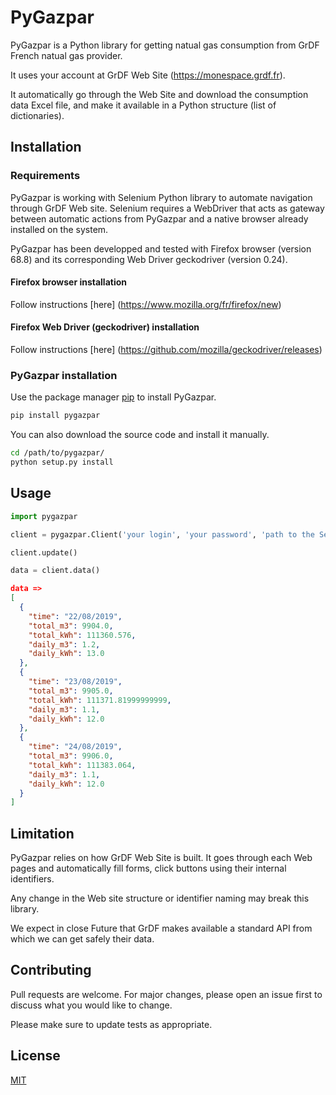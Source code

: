 # PyGazpar

PyGazpar is a Python library for getting natual gas consumption from GrDF French natual gas provider.

It uses your account at GrDF Web Site (https://monespace.grdf.fr).

It automatically go through the Web Site and download the consumption data Excel file, and make it available in a Python structure (list of dictionaries).

## Installation

### Requirements

PyGazpar is working with Selenium Python library to automate navigation through GrDF Web site. Selenium requires a WebDriver that acts as gateway between automatic actions from PyGazpar and a native browser already installed on the system.

PyGazpar has been developped and tested with Firefox browser (version 68.8) and its corresponding Web Driver geckodriver (version 0.24).

#### Firefox browser installation

Follow instructions [here] (https://www.mozilla.org/fr/firefox/new)

#### Firefox Web Driver (geckodriver) installation

Follow instructions [here] (https://github.com/mozilla/geckodriver/releases)

### PyGazpar installation

Use the package manager [pip](https://pip.pypa.io/en/stable/) to install PyGazpar.

```bash
pip install pygazpar
```

You can also download the source code and install it manually.

```bash
cd /path/to/pygazpar/
python setup.py install
```

## Usage

```python
import pygazpar

client = pygazpar.Client('your login', 'your password', 'path to the Selenium Web Driver', 'temporary directory where to store XSLX file (ex: /tmp)')

client.update()

data = client.data()
```
```json
data =>
[
  {
    "time": "22/08/2019",
    "total_m3": 9904.0,
    "total_kWh": 111360.576,
    "daily_m3": 1.2,
    "daily_kWh": 13.0
  },
  {
    "time": "23/08/2019",
    "total_m3": 9905.0,
    "total_kWh": 111371.81999999999,
    "daily_m3": 1.1,
    "daily_kWh": 12.0
  },
  {
    "time": "24/08/2019",
    "total_m3": 9906.0,
    "total_kWh": 111383.064,
    "daily_m3": 1.1,
    "daily_kWh": 12.0
  }
]
```

## Limitation

PyGazpar relies on how GrDF Web Site is built. It goes through each Web pages and automatically fill forms, click buttons using their internal identifiers.

Any change in the Web site structure or identifier naming may break this library.

We expect in close Future that GrDF makes available a standard API from which we can get safely their data.

## Contributing
Pull requests are welcome. For major changes, please open an issue first to discuss what you would like to change.

Please make sure to update tests as appropriate.

## License
[MIT](https://choosealicense.com/licenses/mit/)